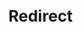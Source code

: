 ﻿---
layout: src/layouts/Redirect.astro
title: Redirect
redirect: https://yamldoc.liuyan.wang/docs/security/authentication/active-directory/troubleshooting-active-directory-integration
pubDate:  2023-01-01
navSearch: false
navSitemap: false
navMenu: false
---
